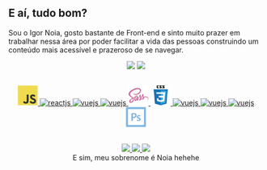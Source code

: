 ## E aí, tudo bom?
Sou o Igor Noia, gosto bastante de Front-end e sinto muito prazer em trabalhar nessa área por poder facilitar a vida das pessoas construindo um conteúdo mais acessível e prazeroso de se navegar.

<div align="center">
    <img height="180em" src="https://github-readme-stats.vercel.app/api?username=alenoia&show_icons=true&theme=&include_all_commits=true&count_private=true" />
    <img height="180em" src="https://github-readme-stats.vercel.app/api/top-langs/?username=alenoia&layout=compact&langs_count=16&theme=" />    
</div>

##  

<div align="center">
  <a href="https://developer.mozilla.org/en-US/docs/Web/JavaScript" target="_blank"> 
      <img src="https://raw.githubusercontent.com/devicons/devicon/master/icons/javascript/javascript-original.svg" alt="javascript" width="40" height="40" /> 
  </a>
  
  <a href="https://developer.mozilla.org/en-US/docs/Web/JavaScript" target="_blank"> 
      <img src="https://cdn.jsdelivr.net/gh/devicons/devicon/icons/react/react-original.svg" alt="reactjs" width="40" height="40" /> 
  </a>
  
  <a href="https://vuejs.org/" target="_blank"> 
      <img src="https://cdn.jsdelivr.net/gh/devicons/devicon/icons/vuejs/vuejs-original.svg" alt="vuejs" width="40" height="40" /> 
  </a>
  
  <a href="https://www.w3.org/html/" target="_blank"> 
      <img src="https://cdn.jsdelivr.net/gh/devicons/devicon/icons/html5/html5-original.svg" alt="vuejs" width="40" height="40" /> 
  </a>
  
  <a href="https://sass-lang.com" target="_blank"> 
      <img src="https://raw.githubusercontent.com/devicons/devicon/master/icons/sass/sass-original.svg" alt="vuejs" width="40" height="40" /> 
  </a>
  
  <a href="https://www.w3schools.com/css/" target="_blank"> 
      <img src="https://raw.githubusercontent.com/devicons/devicon/master/icons/css3/css3-original-wordmark.svg" alt="vuejs" width="40" height="40" /> 
  </a>
  
  <a href="https://getbootstrap.com" target="_blank"> 
      <img src="https://cdn.jsdelivr.net/gh/devicons/devicon/icons/bootstrap/bootstrap-plain.svg" alt="vuejs" width="40" height="40" /> 
  </a>
  
  <a href="https://bulma.io" target="_blank"> 
      <img src="https://raw.githubusercontent.com/gilbarbara/logos/804dc257b59e144eaca5bc6ffd16949752c6f789/logos/bulma.svg" alt="vuejs" width="40" height="40" /> 
  </a>
  
  <a href="https://www.figma.com/" target="_blank"> 
      <img src="https://www.vectorlogo.zone/logos/figma/figma-icon.svg" alt="vuejs" width="40" height="40" /> 
  </a>
  
  <a href="https://www.photoshop.com/en" target="_blank"> 
      <img src="https://raw.githubusercontent.com/devicons/devicon/master/icons/photoshop/photoshop-line.svg" alt="vuejs" width="40" height="40" /> 
  </a>
</div>

##  
   
<div align="center">
    <a href="mailto: igornoiasilva@gmail.com">
        <img src="https://img.shields.io/badge/-Gmail-%23EA4335?style=for-the-badge&logo=gmail&logoColor=white" target="_blank">
    </a>
    <a href="https://www.linkedin.com/in/alexandre-igor-noia-619a0820b/" target="_blank">
        <img src="https://img.shields.io/badge/-LinkedIn-%230077B5?style=for-the-badge&logo=linkedin&logoColor=white" target="_blank">
    </a>
    <a href="https://twitter.com/IgorNoiaSilva" target="_blank">
        <img src="https://img.shields.io/badge/Twitter-1DA1F2?style=for-the-badge&logo=twitter&logoColor=white" target="_blank">
    </a>
</div>
    
<div align="center">
  E sim, meu sobrenome é Noia hehehe
</div>
